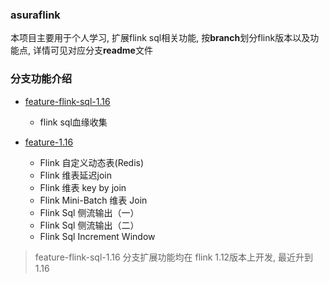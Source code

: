 ### asuraflink

本项目主要用于个人学习, 扩展flink sql相关功能, 按**branch**划分flink版本以及功能点, 详情可见对应分支**readme**文件

### 分支功能介绍
* [feature-flink-sql-1.16](https://github.com/Asura7969/asuraflink/blob/feature-flink-sql-1.16/doc/detail.md)
  * flink sql血缘收集

* [feature-1.16](https://github.com/Asura7969/asuraflink/tree/feature-1.16)
  * Flink 自定义动态表(Redis)
  * Flink 维表延迟join
  * Flink 维表 key by join
  * Flink Mini-Batch 维表 Join
  * Flink Sql 侧流输出（一）
  * Flink Sql 侧流输出（二）
  * Flink Sql Increment Window
> feature-flink-sql-1.16 分支扩展功能均在 flink 1.12版本上开发, 最近升到1.16
